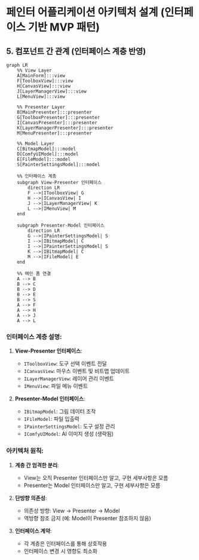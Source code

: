 # 페인터 어플리케이션 아키텍처 설계 (인터페이스 기반 MVP 패턴)

## 5. 컴포넌트 간 관계 (인터페이스 계층 반영)
```mermaid
graph LR
    %% View Layer
    A[MainForm]:::view
    F[ToolboxView]:::view
    H[CanvasView]:::view
    J[LayerManagerView]:::view
    L[MenuView]:::view
    
    %% Presenter Layer
    B[MainPresenter]:::presenter
    G[ToolboxPresenter]:::presenter
    I[CanvasPresenter]:::presenter
    K[LayerManagerPresenter]:::presenter
    M[MenuPresenter]:::presenter
    
    %% Model Layer
    C[BitmapModel]:::model
    D[ComfyUIModel]:::model
    E[FileModel]:::model
    S[PainterSettingsModel]:::model
    
    %% 인터페이스 계층
    subgraph View-Presenter 인터페이스
        direction LR
        F -->|IToolboxView| G
        H -->|ICanvasView| I
        J -->|ILayerManagerView| K
        L -->|IMenuView| M
    end
    
    subgraph Presenter-Model 인터페이스
        direction LR
        G -->|IPainterSettingsModel| S
        I -->|IBitmapModel| C
        I -->|IPainterSettingsModel| S
        K -->|IBitmapModel| C
        M -->|IFileModel| E
    end
    
    %% 메인 폼 연결
    A --> B
    B --> C
    B --> D
    B --> E
    B --> S
    A --> F
    A --> H
    A --> J
    A --> L
```

### 인터페이스 계층 설명:
1. **View-Presenter 인터페이스**:
   - `IToolboxView`: 도구 선택 이벤트 전달
   - `ICanvasView`: 마우스 이벤트 및 비트맵 업데이트
   - `ILayerManagerView`: 레이어 관리 이벤트
   - `IMenuView`: 파일 메뉴 이벤트

2. **Presenter-Model 인터페이스**:
   - `IBitmapModel`: 그림 데이터 조작
   - `IFileModel`: 파일 입출력
   - `IPainterSettingsModel`: 도구 설정 관리
   - `IComfyUIModel`: AI 이미지 생성 (생략됨)

### 아키텍처 원칙:
1. **계층 간 엄격한 분리**: 
   - View는 오직 Presenter 인터페이스만 알고, 구현 세부사항은 모름
   - Presenter는 Model 인터페이스만 알고, 구현 세부사항은 모름

2. **단방향 의존성**:
   - 의존성 방향: View → Presenter → Model
   - 역방향 참조 금지 (예: Model이 Presenter 참조하지 않음)

3. **인터페이스 계약**:
   - 각 계층은 인터페이스를 통해 상호작용
   - 인터페이스 변경 시 영향도 최소화